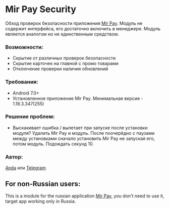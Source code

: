 # Mir Pay Security
Обход проверок безопасности приложения [Mir Pay](https://play.google.com/store/apps/details?id=ru.nspk.mirpay). Модуль не содержит интерфейса, его достаточно включить в менеджере.
Модуль является аналогом но не единственным средством.

### Возможности:
- Скрытие от различных проверок безопасности
- Скрытие карточек на главной с промо товарами
- Отключение проверки наличия обновлений

### Требования:
- Android 7.0+
- Установленное приложение Mir Pay. Минимальная версия - 1.18.3.347(255)

### Решение проблем:
- Выскакивает ошибка / вылетает при запуске после установки модуля?
Удалить Mir Pay и модуль. После поочерёдно с паузами между установками сначало установить Mir Pay не запуская его, потом модуль. Подождать секунд 10.

### Автор: 
[4pda](https://4pda.to/forum/index.php?showtopic=603033&view=findpost&p=117340204) или [Telegram](https://t.me/Blue_cat1)


## For non-Russian users:
This is a module for the russian application [Mir Pay](https://play.google.com/store/apps/details?id=ru.nspk.mirpay), you don't need to use it, target app working only in Russia.
